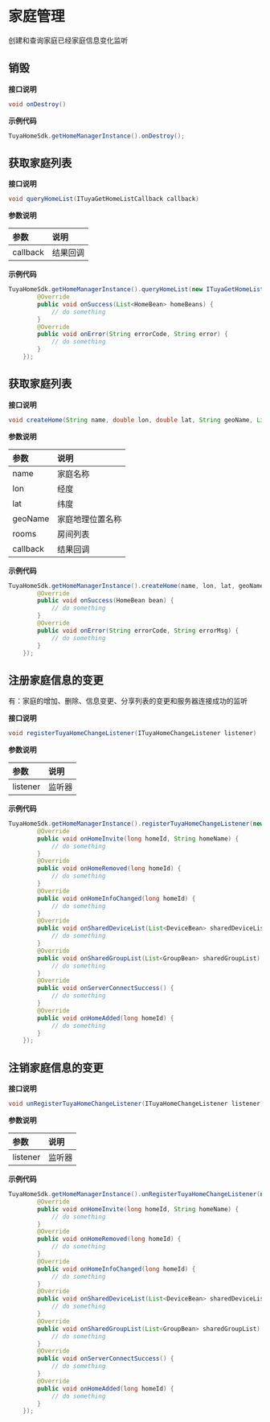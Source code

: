 # 家庭管理

创建和查询家庭已经家庭信息变化监听

## 销毁

**接口说明**

```java
void onDestroy()
```

**示例代码**

```java
TuyaHomeSdk.getHomeManagerInstance().onDestroy();
```

## 获取家庭列表

**接口说明**

```java
void queryHomeList(ITuyaGetHomeListCallback callback)
```

**参数说明**

| 参数 | 说明 |
| :--- | :--- |
| callback | 结果回调 |

**示例代码**

```java
TuyaHomeSdk.getHomeManagerInstance().queryHomeList(new ITuyaGetHomeListCallback() {
        @Override
        public void onSuccess(List<HomeBean> homeBeans) {
            // do something
        }
        @Override
        public void onError(String errorCode, String error) {
            // do something
        }
    });
```

## 获取家庭列表

**接口说明**

```java
void createHome(String name, double lon, double lat, String geoName, List<String> rooms, ITuyaHomeResultCallback callback)
```

**参数说明**

| 参数 | 说明 |
| :--- | :--- |
| name | 家庭名称 |
| lon | 经度 |
| lat | 纬度 |
| geoName | 家庭地理位置名称 |
| rooms | 房间列表 |
| callback | 结果回调 |

**示例代码**

```java
TuyaHomeSdk.getHomeManagerInstance().createHome(name, lon, lat, geoName, rooms, new ITuyaHomeResultCallback() {
        @Override
        public void onSuccess(HomeBean bean) {
            // do something
        }
        @Override
        public void onError(String errorCode, String errorMsg) {
            // do something
        }
    });
```

## 注册家庭信息的变更

有：家庭的增加、删除、信息变更、分享列表的变更和服务器连接成功的监听

**接口说明**

```java
void registerTuyaHomeChangeListener(ITuyaHomeChangeListener listener)
```

**参数说明**

| 参数 | 说明 |
| :--- | :--- |
| listener | 监听器 |

**示例代码**

```java
TuyaHomeSdk.getHomeManagerInstance().registerTuyaHomeChangeListener(new ITuyaHomeChangeListener() {
        @Override
        public void onHomeInvite(long homeId, String homeName) {
            // do something
        }
        @Override
        public void onHomeRemoved(long homeId) {
            // do something
        }
        @Override
        public void onHomeInfoChanged(long homeId) {
            // do something
        }
        @Override
        public void onSharedDeviceList(List<DeviceBean> sharedDeviceList) {
            // do something
        }
        @Override
        public void onSharedGroupList(List<GroupBean> sharedGroupList) {
            // do something
        }
        @Override
        public void onServerConnectSuccess() {
            // do something
        }
        @Override
        public void onHomeAdded(long homeId) {
            // do something
        }
    });
```

## 注销家庭信息的变更

**接口说明**

```java
void unRegisterTuyaHomeChangeListener(ITuyaHomeChangeListener listener)
```

**参数说明**

| 参数 | 说明 |
| :--- | :--- |
| listener | 监听器 |

**示例代码**

```java
TuyaHomeSdk.getHomeManagerInstance().unRegisterTuyaHomeChangeListener(new ITuyaHomeChangeListener() {
        @Override
        public void onHomeInvite(long homeId, String homeName) {
            // do something
        }
        @Override
        public void onHomeRemoved(long homeId) {
            // do something
        }
        @Override
        public void onHomeInfoChanged(long homeId) {
            // do something
        }
        @Override
        public void onSharedDeviceList(List<DeviceBean> sharedDeviceList) {
            // do something
        }
        @Override
        public void onSharedGroupList(List<GroupBean> sharedGroupList) {
            // do something
        }
        @Override
        public void onServerConnectSuccess() {
            // do something
        }
        @Override
        public void onHomeAdded(long homeId) {
            // do something
        }
    });
```


